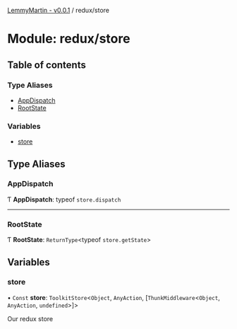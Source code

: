 [LemmyMartin - v0.0.1](../README.md) / redux/store

# Module: redux/store

## Table of contents

### Type Aliases

- [AppDispatch](redux_store.md#appdispatch)
- [RootState](redux_store.md#rootstate)

### Variables

- [store](redux_store.md#store)

## Type Aliases

### AppDispatch

Ƭ **AppDispatch**: typeof `store.dispatch`

___

### RootState

Ƭ **RootState**: `ReturnType`<typeof `store.getState`\>

## Variables

### store

• `Const` **store**: `ToolkitStore`<`Object`, `AnyAction`, [`ThunkMiddleware`<`Object`, `AnyAction`, `undefined`\>]\>

Our redux store
